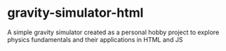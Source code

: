 # gravity-simulator-html
A simple gravity simulator created as a personal hobby project to explore physics fundamentals and their applications in HTML and JS
